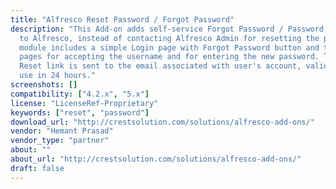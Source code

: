 ```yaml
---
title: "Alfresco Reset Password / Forgot Password"
description: "This Add-on adds self-service Forgot Password / Password Reset Functionality
  to Alfresco, instead of contacting Alfresco Admin for resetting the password. The
  module includes a simple Login page with Forgot Password button and two additional
  pages for accepting the username and for entering the new password. The Password
  Reset link is sent to the email associated with user's account, valid for only one-time
  use in 24 hours."
screenshots: []
compatibility: ["4.2.x", "5.x"]
license: "LicenseRef-Proprietary"
keywords: ["reset", "password"]
download_url: "http://crestsolution.com/solutions/alfresco-add-ons/"
vendor: "Hemant Prasad"
vendor_type: "partner"
about: ""
about_url: "http://crestsolution.com/solutions/alfresco-add-ons/"
draft: false
---
```

